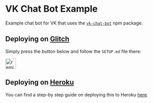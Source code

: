 # VK Chat Bot Example

Example chat bot for VK that uses the [`vk-chat-bot`](https://github.com/u32i64/vk-chat-bot) npm package.

## Deploying on [Glitch](https://glitch.com/)

Simply press the button below and follow the `SETUP.md` file there:

<!-- Remix Button -->
<a href="https://glitch.com/edit/#!/remix/vk-chat-bot-example">
  <img src="https://cdn.glitch.com/2bdfb3f8-05ef-4035-a06e-2043962a3a13%2Fremix%402x.png?1513093958726" alt="remix this" height="33">
</a>

## Deploying on [Heroku](https://heroku.com)

You can find a step-by step guide on deploying this to Heroku [here](https://github.com/u32i64/vk-chat-bot/blob/master/tutorials/heroku-deploy-guide.md).
